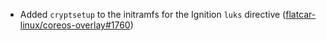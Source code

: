 - Added `cryptsetup` to the initramfs for the Ignition `luks` directive ([flatcar-linux/coreos-overlay#1760](https://github.com/flatcar-linux/coreos-overlay/pull/1760))
